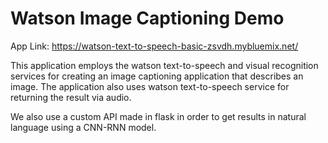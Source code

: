 # Watson Image Captioning Demo 

App Link:
https://watson-text-to-speech-basic-zsvdh.mybluemix.net/

This application employs the watson text-to-speech and visual recognition services for creating an image captioning application that describes an image. The application also uses watson text-to-speech service for returning the result via audio.

We also use a custom API made in flask in order to get results in natural language using a CNN-RNN model.
